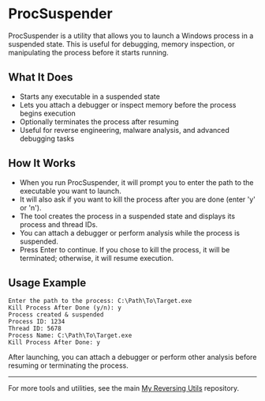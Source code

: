 # ProcSuspender

ProcSuspender is a utility that allows you to launch a Windows process in a suspended state. This is useful for debugging, memory inspection, or manipulating the process before it starts running.

## What It Does
- Starts any executable in a suspended state
- Lets you attach a debugger or inspect memory before the process begins execution
- Optionally terminates the process after resuming
- Useful for reverse engineering, malware analysis, and advanced debugging tasks

## How It Works
- When you run ProcSuspender, it will prompt you to enter the path to the executable you want to launch.
- It will also ask if you want to kill the process after you are done (enter 'y' or 'n').
- The tool creates the process in a suspended state and displays its process and thread IDs.
- You can attach a debugger or perform analysis while the process is suspended.
- Press Enter to continue. If you chose to kill the process, it will be terminated; otherwise, it will resume execution.

## Usage Example
```
Enter the path to the process: C:\Path\To\Target.exe
Kill Process After Done (y/n): y
Process created & suspended
Process ID: 1234
Thread ID: 5678
Process Name: C:\Path\To\Target.exe
Kill Process After Done: y
```

After launching, you can attach a debugger or perform other analysis before resuming or terminating the process.

---

For more tools and utilities, see the main [My Reversing Utils](../README.md) repository. 